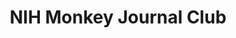 ---
title: "NIH Monkey Journal Club"
project_id: 
conference_id: ""
presenters:
   - peter_bandettini
summary: "<p>NIH Monkey Journal Club</p>"
file: /assets/presentations/T183.ppt
filename: T183.ppt
layout: presentation
---